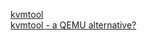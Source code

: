 
[kvmtool](https://git.kernel.org/pub/scm/linux/kernel/git/will/kvmtool.git/about/)  
[kvmtool - a QEMU alternative?](https://elinux.org/images/4/44/Przywara.pdf)  
